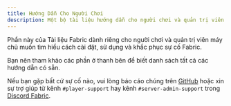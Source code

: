 ```yaml
---
title: Hướng Dẫn Cho Người Chơi
description: Một bộ tài liệu hướng dẫn cho người chơi và quản trị viên máy chủ về cách cài đặt và sử dụng Fabric.
---
```


Phần này của Tài liệu Fabric dành riêng cho người chơi và quản trị viên máy chủ muốn tìm hiểu cách cài đặt, sử dụng và khắc phục sự cố Fabric.

Bạn nên tham khảo các phần ở thanh bên để biết danh sách tất cả các hướng dẫn có sẵn.

Nếu bạn gặp bất cứ sự cố nào, vui lòng báo cáo chúng trên [GitHub](https://github.com/FabricMC/fabric-docs) hoặc xin sự trợ giúp từ kênh `#player-support` hay kênh `#server-admin-support` trong [Discord Fabric](https://discord.gg/v6v4pMv).
